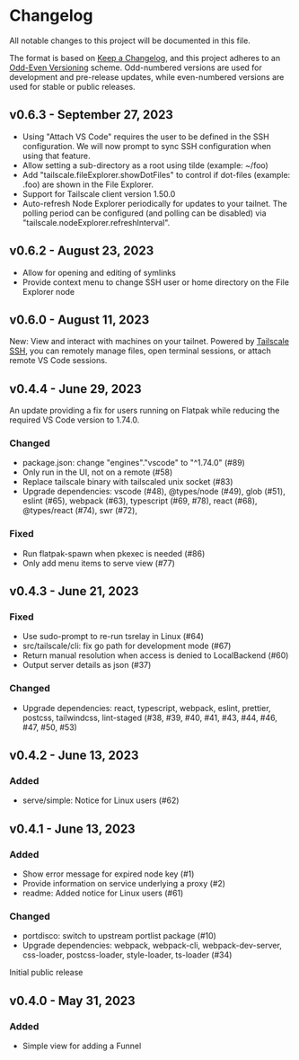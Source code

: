 # Changelog

All notable changes to this project will be documented in this file.

The format is based on [Keep a Changelog](https://keepachangelog.com/en/1.0.0/), and this project adheres to an [Odd-Even Versioning](https://en.wikipedia.org/wiki/Software_versioning#Odd-numbered_versions_for_development_releases) scheme. Odd-numbered versions are used for development and pre-release updates, while even-numbered versions are used for stable or public releases.

## v0.6.3 - September 27, 2023

- Using "Attach VS Code" requires the user to be defined in the SSH configuration. We will now prompt to sync SSH configuration when using that feature.
- Allow setting a sub-directory as a root using tilde (example: ~/foo)
- Add "tailscale.fileExplorer.showDotFiles" to control if dot-files (example: .foo) are shown in the File Explorer.
- Support for Tailscale client version 1.50.0
- Auto-refresh Node Explorer periodically for updates to your tailnet. The polling period can be configured (and polling can be disabled) via "tailscale.nodeExplorer.refreshInterval".

## v0.6.2 - August 23, 2023

- Allow for opening and editing of symlinks
- Provide context menu to change SSH user or home directory on the File Explorer node

## v0.6.0 - August 11, 2023

New: View and interact with machines on your tailnet. Powered by [Tailscale SSH](https://tailscale.com/tailscale-ssh/), you can remotely manage files, open terminal sessions, or attach remote VS Code sessions.

## v0.4.4 - June 29, 2023

An update providing a fix for users running on Flatpak while reducing the required VS Code version to 1.74.0.

### Changed

- package.json: change "engines"."vscode" to "^1.74.0" (#89)
- Only run in the UI, not on a remote (#58)
- Replace tailscale binary with tailscaled unix socket (#83)
- Upgrade dependencies: vscode (#48), @types/node (#49), glob (#51), eslint (#65), webpack (#63), typescript (#69, #78), react (#68), @types/react (#74), swr (#72),

### Fixed

- Run flatpak-spawn when pkexec is needed (#86)
- Only add menu items to serve view (#77)

## v0.4.3 - June 21, 2023

### Fixed

- Use sudo-prompt to re-run tsrelay in Linux (#64)
- src/tailscale/cli: fix go path for development mode (#67)
- Return manual resolution when access is denied to LocalBackend (#60)
- Output server details as json (#37)

### Changed

- Upgrade dependencies: react, typescript, webpack, eslint, prettier, postcss, tailwindcss, lint-staged (#38, #39, #40, #41, #43, #44, #46, #47, #50, #53)

## v0.4.2 - June 13, 2023

### Added

- serve/simple: Notice for Linux users (#62)

## v0.4.1 - June 13, 2023

### Added

- Show error message for expired node key (#1)
- Provide information on service underlying a proxy (#2)
- readme: Added notice for Linux users (#61)

### Changed

- portdisco: switch to upstream portlist package (#10)
- Upgrade dependencies: webpack, webpack-cli, webpack-dev-server, css-loader, postcss-loader, style-loader, ts-loader (#34)

Initial public release

## v0.4.0 - May 31, 2023

### Added

- Simple view for adding a Funnel
